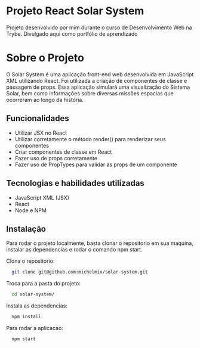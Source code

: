 # Projeto React Solar System

Projeto desenvolvido por mim durante o curso de Desenvolvimento Web na Trybe. Divulgado aqui como portfólio de aprendizado

# Sobre o Projeto

O Solar System é uma aplicação front-end web desenvolvida em JavaScript XML utilizando React. Foi utilizada a criação de componentes de classe e passagem de props. Essa aplicação simulará uma visualização do Sistema Solar, bem como informações sobre diversas missões espacias que ocorreram ao longo da história.

## Funcionalidades

- Utilizar JSX no React
- Utilizar corretamente o método render() para renderizar seus componentes
- Criar componentes de classe em React
- Fazer uso de props corretamente
- Fazer uso de PropTypes para validar as props de um componente

## Tecnologias e habilidades utilizadas

- JavaScript XML (JSX)
- React
- Node e NPM

## Instalação

Para rodar o projeto localmente, basta clonar o repositorio em sua maquina, instalar as dependencias e rodar o comando npm start. 


Clona o repositorio:
```bash
  git clone git@github.com:michelmix/solar-system.git
```
Troca para a pasta do projeto:
```bash
  cd solar-system/
```

Instala as dependencias:
```bash
  npm install
```

Para rodar a aplicacao:
```bash
  npm start
```
